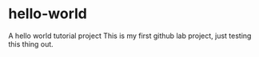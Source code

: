 # hello-world
A hello world tutorial project
This is my first github lab project, just testing this thing out. 
